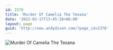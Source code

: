 ```yaml
---
id: 2378
title: 'Murder Of Camelia The Texana'
date: '2023-03-17T13:45:28+00:00'
layout: page
guid: 'http://new.andydixon.com/?page_id=2378'
---
```


![Murder Of Camelia The Texana](https://i0.wp.com/assets.g8x2.ldn.idrivee2-23.com/posters/Murder%20Of%20Camelia%20The%20Texana%2001.jpg?w=1200&ssl=1 "Murder Of Camelia The Texana")